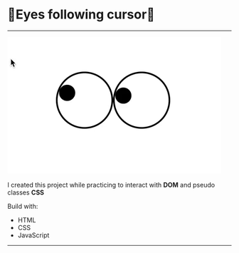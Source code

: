 #  👀Eyes following cursor👀
___
![alt text](https://github.com/KaterynaLis/eyes/blob/master/gif/giphy.gif)

I created this project while practicing to interact with **DOM** and pseudo classes **CSS**

Build with:
* HTML
* CSS
* JavaScript

___

